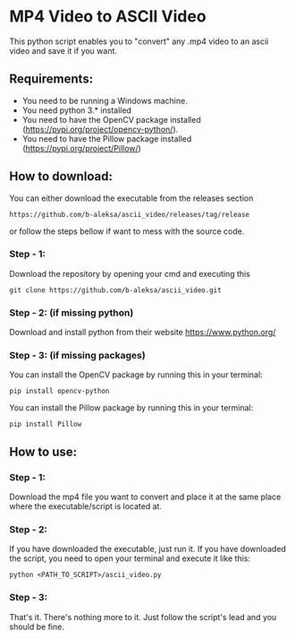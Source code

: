 # MP4 Video to ASCII Video
This python script enables you to "convert" any .mp4 video to an ascii video and save it if you want.
## Requirements:
- You need to be running a Windows machine.
- You need python 3.* installed
- You need to have the OpenCV package installed (https://pypi.org/project/opencv-python/).
- You need to have the Pillow package installed (https://pypi.org/project/Pillow/)
## How to download:
You can either download the executable from the releases section
```
https://github.com/b-aleksa/ascii_video/releases/tag/release
```
or follow the steps bellow if want to mess with the source code.
### Step - 1:
Download the repository by opening your cmd and executing this
```
git clone https://github.com/b-aleksa/ascii_video.git
```
### Step - 2: (if missing python)
Download and install python from their website https://www.python.org/
### Step - 3: (if missing packages)
You can install the OpenCV package by running this in your terminal:
```
pip install opencv-python 
```
You can install the Pillow package by running this in your terminal:
```
pip install Pillow
```
## How to use:
### Step - 1:
Download the mp4 file you want to convert and place it at the same place where the executable/script is located at.
### Step - 2:
If you have downloaded the executable, just run it.
If you have downloaded the script, you need to open your terminal and execute it like this:
```
python <PATH_TO_SCRIPT>/ascii_video.py
```
### Step - 3:
That's it. There's nothing more to it. Just follow the script's lead and you should be fine.
